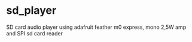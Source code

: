 # sd_player
SD card audio player using adafruit feather m0 express, mono 2,5W amp and SPI sd card reader
